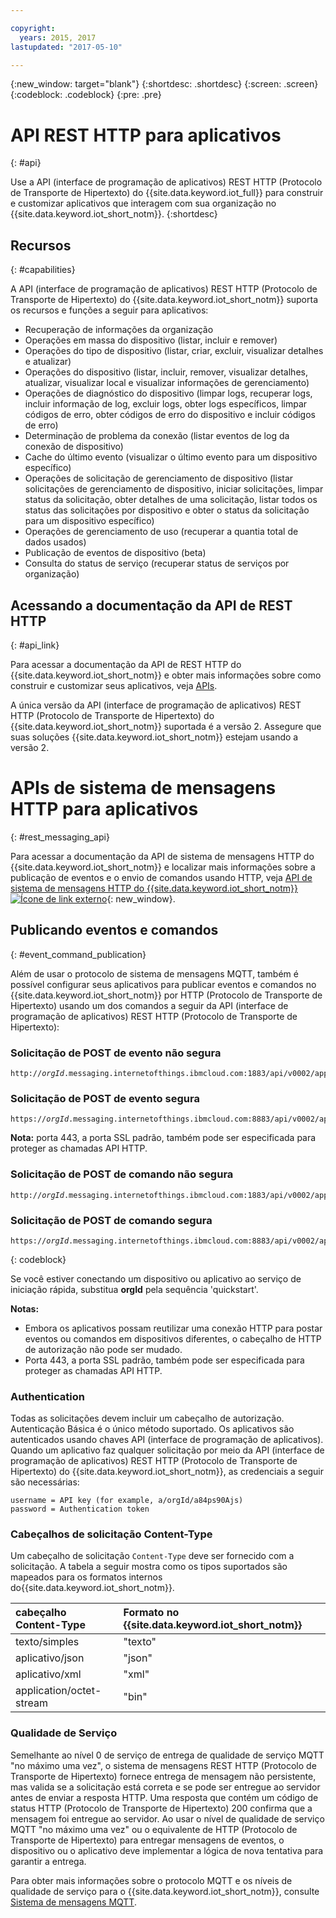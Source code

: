 ```yaml
---

copyright:
  years: 2015, 2017
lastupdated: "2017-05-10"

---
```


{:new_window: target="blank"}
{:shortdesc: .shortdesc}
{:screen: .screen}
{:codeblock: .codeblock}
{:pre: .pre}

# API REST HTTP para aplicativos
{: #api}

Use a API (interface de programação de aplicativos) REST HTTP (Protocolo de Transporte de Hipertexto) do {{site.data.keyword.iot_full}} para construir e customizar aplicativos que interagem com sua organização no {{site.data.keyword.iot_short_notm}}.
{:shortdesc}

## Recursos
{: #capabilities}

A API (interface de programação de aplicativos) REST HTTP (Protocolo de Transporte de Hipertexto) do {{site.data.keyword.iot_short_notm}} suporta os recursos e funções a seguir para aplicativos:

- Recuperação de informações da organização
- Operações em massa do dispositivo (listar, incluir e remover)
- Operações do tipo de dispositivo (listar, criar, excluir, visualizar detalhes e atualizar)
- Operações do dispositivo (listar, incluir, remover, visualizar detalhes, atualizar, visualizar local e visualizar informações de gerenciamento)
- Operações de diagnóstico do dispositivo (limpar logs, recuperar logs, incluir informação de log, excluir logs, obter logs específicos, limpar códigos de erro, obter códigos de erro do dispositivo e incluir códigos de erro)
- Determinação de problema da conexão (listar eventos de log da conexão de dispositivo)
- Cache do último evento (visualizar o último evento para um dispositivo específico)
- Operações de solicitação de gerenciamento de dispositivo (listar solicitações de gerenciamento de dispositivo, iniciar solicitações, limpar status da solicitação, obter detalhes de uma solicitação, listar todos os status das solicitações por dispositivo e obter o status da solicitação para um dispositivo específico)
- Operações de gerenciamento de uso (recuperar a quantia total de dados usados)
- Publicação de eventos de dispositivo (beta)
- Consulta do status de serviço (recuperar status de serviços por organização)

## Acessando a documentação da API de REST HTTP
{: #api_link}

Para acessar a documentação da API de REST HTTP do {{site.data.keyword.iot_short_notm}} e obter mais informações sobre como construir e customizar seus aplicativos, veja [APIs](../reference/api.html).

A única versão da API (interface de programação de aplicativos) REST HTTP (Protocolo de Transporte de Hipertexto) do {{site.data.keyword.iot_short_notm}} suportada é a versão 2. Assegure que suas soluções {{site.data.keyword.iot_short_notm}} estejam usando a versão 2.

# APIs de sistema de mensagens HTTP para aplicativos
{: #rest_messaging_api}

Para acessar a documentação da API de sistema de mensagens HTTP do {{site.data.keyword.iot_short_notm}} e localizar mais informações sobre a publicação de eventos e o envio de comandos usando HTTP, veja [API de sistema de mensagens HTTP do {{site.data.keyword.iot_short_notm}} ![Ícone de link externo](../../../icons/launch-glyph.svg)](https://docs.internetofthings.ibmcloud.com/apis/swagger/v0002/http-messaging.html){: new_window}.

## Publicando eventos e comandos
{: #event_command_publication}

Além de usar o protocolo de sistema de mensagens MQTT, também é possível configurar seus aplicativos para publicar eventos e comandos no {{site.data.keyword.iot_short_notm}} por HTTP (Protocolo de Transporte de Hipertexto) usando um dos comandos a seguir da API (interface de programação de aplicativos) REST HTTP (Protocolo de Transporte de Hipertexto):

### Solicitação de POST de evento não segura
<pre class="pre"><code class="hljs">http://<var class="keyword varname">orgId</var>.messaging.internetofthings.ibmcloud.com:1883/api/v0002/application/types/<var class="keyword varname">typeId</var>/devices/<var class="keyword varname">deviceId</var>/events/<var class="keyword varname">eventId</var></code></pre>

### Solicitação de POST de evento segura
<pre class="pre"><code class="hljs">https://<var class="keyword varname">orgId</var>.messaging.internetofthings.ibmcloud.com:8883/api/v0002/application/types/<var class="keyword varname">typeId</var>/devices/<var class="keyword varname">deviceId</var>/events/<var class="keyword varname">eventId</var></code></pre>

**Nota:** porta 443, a porta SSL padrão, também pode ser especificada para proteger as chamadas API HTTP.

### Solicitação de POST de comando não segura
<pre class="pre"><code class="hljs">http://<var class="keyword varname">orgId</var>.messaging.internetofthings.ibmcloud.com:1883/api/v0002/application/types/<var class="keyword varname">typeId</var>/devices/<var class="keyword varname">deviceId</var>/commands/<var class="keyword varname">eventId</var></code></pre>


### Solicitação de POST de comando segura
<pre class="pre"><code class="hljs">https://<var class="keyword varname">orgId</var>.messaging.internetofthings.ibmcloud.com:8883/api/v0002/application/types/<var class="keyword varname">typeId</var>/devices/<var class="keyword varname">deviceId</var>/commands/<var class="keyword varname">eventId</var></code></pre>
{: codeblock}

Se você estiver conectando um dispositivo ou aplicativo ao serviço de iniciação rápida, substitua **orgId** pela sequência 'quickstart'.

**Notas:**
- Embora os aplicativos possam reutilizar uma conexão HTTP para postar eventos ou comandos em dispositivos diferentes, o cabeçalho de HTTP de autorização não pode ser mudado.
- Porta 443, a porta SSL padrão, também pode ser especificada para proteger as chamadas API HTTP.

### Authentication

Todas as solicitações devem incluir um cabeçalho de autorização. Autenticação Básica é o único método suportado. Os aplicativos são autenticados usando chaves API (interface de programação de aplicativos). Quando um aplicativo faz qualquer solicitação por meio da API (interface de programação de aplicativos) REST HTTP (Protocolo de Transporte de Hipertexto) do {{site.data.keyword.iot_short_notm}}, as credenciais a seguir são necessárias:

```
username = API key (for example, a/orgId/a84ps90Ajs)
password = Authentication token
```

### Cabeçalhos de solicitação Content-Type

Um cabeçalho de solicitação `Content-Type` deve ser fornecido com a solicitação. A tabela a seguir mostra como os tipos suportados são mapeados para os formatos internos do{{site.data.keyword.iot_short_notm}}.

|cabeçalho Content-Type|Formato no {{site.data.keyword.iot_short_notm}}|
|:---|:---|
|texto/simples|"texto"
|aplicativo/json| "json"
|aplicativo/xml | "xml"
|application/octet-stream|"bin"

### Qualidade de Serviço

Semelhante ao nível 0 de serviço de entrega de qualidade de serviço MQTT "no máximo uma vez", o sistema de mensagens REST HTTP (Protocolo de Transporte de Hipertexto) fornece entrega de mensagem não persistente, mas valida se a solicitação está correta e se pode ser entregue ao servidor antes de enviar a resposta HTTP. Uma resposta que contém um código de status HTTP (Protocolo de Transporte de Hipertexto) 200 confirma que a mensagem foi entregue ao servidor. Ao usar o nível de qualidade de serviço MQTT "no máximo uma vez" ou o equivalente de HTTP (Protocolo de Transporte de Hipertexto) para entregar mensagens de eventos, o dispositivo ou o aplicativo deve implementar a lógica de nova tentativa para garantir a entrega.


Para obter mais informações sobre o protocolo MQTT e os níveis de qualidade de serviço para o {{site.data.keyword.iot_short_notm}}, consulte [Sistema de mensagens MQTT](../reference/mqtt/index.html).

